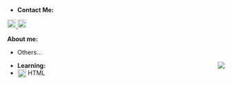 
- **Contact Me:**
<a href="mailto:giovana.mainente@sptech.school?subject=Contato%20via%20GitHub" target="_blank" rel="noopener noreferrer" data-auth="NotApplicable" data-loopstyle="link" data-safelink="true" align="center">
  
<img src="https://cdn-icons-png.flaticon.com/512/732/732223.png" style="width:20px;height:20px;">
</a>  
<a href="https://twitter.com/Sg1ovana_?t=1XPFvUbO2T0_uL2nJMVVcg&s=08" align="center">
  <img src="https://cdn-icons-png.flaticon.com/512/733/733579.png" style="width:20px;height:20px;">
</a>

**About me:** <br>
  
 
   - Others... <br>
    
    
<img src="https://github-readme-stats.vercel.app/api/top-langs/?username=gih-sanchez&theme=radical&show_icons=true" align="right" style="margin-top=20vh">

- **Learning:**
- <img src="https://cdn-icons-png.flaticon.com/512/732/732212.png" width = "20px" align = "center"> HTML
